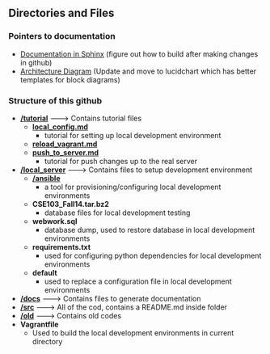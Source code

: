 Directories and Files
------------------------------

### Pointers to documentation
* [Documentation in Sphinx](https://readthedocs.org/projects/webwork-adaptivehints/) (figure out how to build after making changes in github)
* [Architecture Diagram](https://docs.google.com/drawings/d/19nmZt2Dzaz0_3F8tUUwOE_SmPAN_-e9J-Xx3GqYPA24/edit) (Update and move to lucidchart which has better templates for block diagrams)

### Structure of this github 
* [**/tutorial**](https://github.com/cse103/Webwork_AdaptiveHints/tree/master/tutorial) ---> Contains tutorial files
	* [**local_config.md**](https://github.com/cse103/Webwork_AdaptiveHints/tree/master/tutorial/local_config.md)
		- tutorial for setting up local development environment
	* [**reload_vagrant.md**](https://github.com/cse103/Webwork_AdaptiveHints/tree/master/tutorial/reload_vagrant.md)
	* [**push_to_server.md**](https://github.com/cse103/Webwork_AdaptiveHints/tree/master/tutorial/push_to_server.md)
		- tutorial for push changes up to the real server
* [**/local_server**](https://github.com/cse103/Webwork_AdaptiveHints/tree/master/local_server) ---> Contains files to setup development environment
	* [**/ansible**](https://github.com/cse103/Webwork_AdaptiveHints/tree/master/ansible)
		- a tool for provisioning/configuring local development environments
	* **CSE103_Fall14.tar.bz2**
		- database files for local development testing
	* **webwork.sql**
		- database dump, used to restore database in local development environments
	* **requirements.txt**
		- used for configuring python dependencies for local development environments
	* **default**
		- used to replace a configuration file in local development environments
* [**/docs**](https://github.com/cse103/Webwork_AdaptiveHints/tree/master/docs) ---> Contains files to generate documentation
* [**/src**](https://github.com/cse103/Webwork_AdaptiveHints/tree/master/src) ---> All of the cod, contains a README.md inside folder
* [**/old**](https://github.com/cse103/Webwork_AdaptiveHints/tree/master/old) ---> Contains old codes
* **Vagrantfile**
	* Used to build the local development environments in current directory
